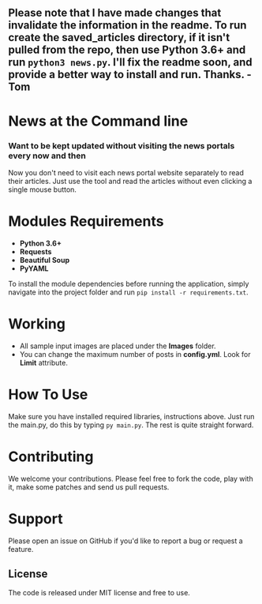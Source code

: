 ## Please note that I have made changes that invalidate the information in the readme. To run create the saved_articles directory, if it isn't pulled from the repo, then use Python 3.6+ and run `python3 news.py`. I'll fix the readme soon, and provide a better way to install and run. Thanks. - Tom

# News at the Command line
### Want to be kept updated without visiting the news portals every now and then

 Now you don't need to visit each news portal website separately to read their articles. Just use the tool and read the articles without even clicking a single mouse button.


# Modules Requirements

- **Python 3.6+**
- **Requests** 
- **Beautiful Soup** 
- **PyYAML**

To install the module dependencies before running the application, simply navigate into the project folder and run `pip install -r requirements.txt`.

# Working
- All sample input images are placed under the **Images** folder.
- You can change the maximum number of posts in **config.yml**. Look for **Limit** attribute.

# How To Use
 Make sure you have installed required libraries, instructions above.
 Just run the main.py, do this by typing `py main.py`. 
 The rest is quite straight forward.

# Contributing
We welcome your contributions. Please feel free to fork the code, play with it, make some patches and send us pull requests.

# Support
Please open an issue on GitHub if you'd like to report a bug or request a feature.  

## License
The code is released under MIT license and free to use.

